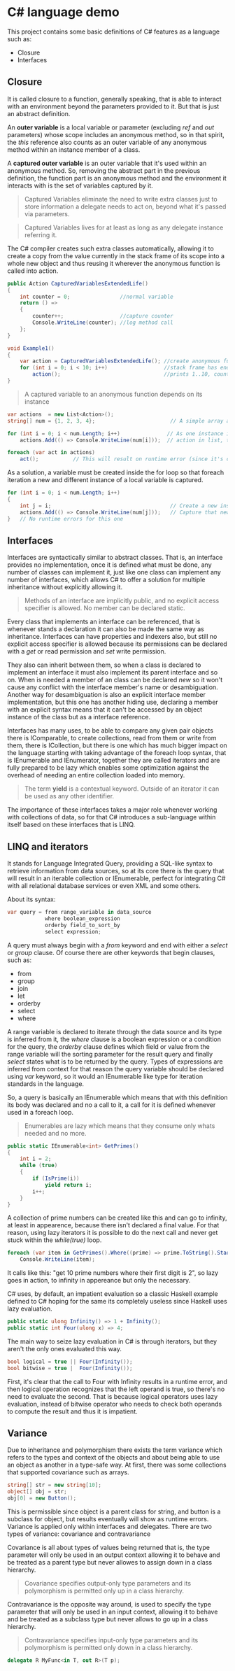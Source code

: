 # C# language demo

This project contains some basic definitions of C# features as a language such as:
  * Closure
  * Interfaces


## Closure

It is called closure to a function, generally speaking, that is able to interact with an environment beyond the parameters provided to it. But that is just an abstract definition.

An **outer variable** is a local variable or parameter (excluding *ref* and *out* parameters) whose scope includes an anonymous method, so in that spirit, the *this* reference also
counts as an outer variable of any anonymous method within an instance member of a class.

A **captured outer variable** is an outer variable that it's used within an anonymous method. So, removing the abstract part in the previous definition, the function part is an anonymous
method and the environment it interacts with is the set of variables captured by it.

> Captured Variables eliminate the need to write extra classes just to store information a delegate needs to act on, beyond what it's passed via parameters.

> Captured Variables lives for at least as long as any delegate instance referring it.

The C# compiler creates such extra classes automatically, allowing it to create a copy from the value currently in the stack frame of its scope into a whole new object and thus reusing it wherever the anonymous function is called into action.

~~~csharp
public Action CapturedVariablesExtendedLife()
{
    int counter = 0;                //normal variable
    return () =>
    {
        counter++;                  //capture counter
        Console.WriteLine(counter); //log method call
    };
}

void Example1()
{
    var action = CapturedVariablesExtendedLife(); //create anonymous function
    for (int i = 0; i < 10; i++)                  //stack frame has ended for above method
        action();                                 //prints 1..10, counter still lives
}
~~~

> A captured variable to an anonymous function depends on its instance

~~~csharp
var actions  = new List<Action>();
string[] num = {1, 2, 3, 4};                        // A simple array and a list of actions

for (int i = 0; i < num.Length; i++)               // As one instance is really the same foreach
    actions.Add(() => Console.WriteLine(num[i]));  // action in list, the i modified by the for loop

foreach (var act in actions)
    act();           // This will result on runtime error (since it's calling Console.WriteLine(num[4]))
~~~

As a solution, a variable must be created inside the for loop so that foreach iteration a new and different instance of a local variable is captured.

~~~csharp
for (int i = 0; i < num.Length; i++)
{
    int j = i;                                      // Create a new instance for the value of 'i'
    actions.Add(() => Console.WriteLine(num[j]));   // Capture that new instance instead
}   // No runtime errors for this one
~~~

## Interfaces

Interfaces are syntactically similar to abstract classes. That is, an interface provides no implementation, once it is defined what must be done, any number of classes can implement it, just like one class can implement any number of interfaces, which allows C# to offer a solution for multiple inheritance without explicitly allowing it.

> Methods of an interface are implicitly public, and no explicit access specifier is allowed. No member can be declared static.

Every class that implements an interface can be referenced, that is whenever stands a declaration it can also be made the same way as inheritance. Interfaces can have properties and indexers also, but still no explicit access specifier is allowed because its permissions can be declared with a *get* or read permission and *set* write permission.

They also can inherit between them, so when a class is declared to implement an interface it must also implement its parent interface and so on. When is needed a member of an class can be declared *new* so it won't cause any conflict with the interface member's name or desambiguation. Another way for desambiguation is also an explicit interface member implementation, but this one has another hiding use, declaring a member with an explicit syntax means that it can't be accessed by an object instance of the class but as a interface reference.

Interfaces has many uses, to be able to compare any given pair objects there is IComparable, to create collections, read from them or write from them, there is ICollection, but there is one which has much bigger impact on the language starting with taking advantage of the foreach loop syntax, that is IEnumerable and IEnumerator, together they are called iterators and are fully prepared to be lazy which enables some optimization against the overhead of needing an entire collection loaded into memory.

> The term **yield** is a contextual keyword. Outside of an iterator it can be used as any other identifier.

The importance of these interfaces takes a major role whenever working with collections of data, so for that C# introduces a sub-language within itself based on these interfaces that is LINQ.

## LINQ and iterators

It stands for Language Integrated Query, providing a SQL-like syntax to retrieve information from data sources, so at its core there is the query that will result in an iterable collection or IEnumerable, perfect for integrating C# with all relational database services or even XML and some others. 

About its syntax:

~~~csharp
var query = from range_variable in data_source
            where boolean_expression
            orderby field_to_sort_by
            select expression;
~~~

A query must always begin with a *from* keyword and end with either a *select* or *group* clause. Of course there are other keywords that begin clauses, such as:
  * from
  * group
  * join
  * let
  * orderby
  * select
  * where

A range variable is declared to iterate through the data source and its type is inferred from it, the *where* clause is a boolean expression or a condition for the query, the *orderby* clause defines which field or value from the range variable will the sorting parameter for the result query and finally *select* states what is to be returned by the query. Types of expressions are inferred from context for that reason the query variable should be declared using *var* keyword, so it would an IEnumerable like type for iteration standards in the language.

So, a query is basically an IEnumerable which means that with this definition its body was declared and no a call to it, a call for it is defined whenever used in a foreach loop.

> Enumerables are lazy which means that they consume only whats needed and no more.

~~~csharp
public static IEnumerable<int> GetPrimes()
{
    int i = 2;
    while (true)
    {
        if (IsPrime(i))
            yield return i;
        i++;
    }
}
~~~

A collection of prime numbers can be created like this and can go to infinity, at least in appearence, because there isn't declared a final value. For that reason, using lazy iterators it is possible to do the next call and never get stuck within the *while(true)* loop.

~~~csharp
foreach (var item in GetPrimes().Where((prime) => prime.ToString().StartsWith("2")).Take(10))
    Console.WriteLine(item);
~~~ 

It calls like this: "get 10 prime numbers where their first digit is 2", so lazy goes in action, to infinity in appereance but only the necessary.

C# uses, by default, an impatient evaluation so a classic Haskell example defined to C# hoping for the same its completely useless since Haskell uses lazy evaluation.

~~~csharp
public static ulong Infinity() => 1 + Infinity();
public static int Four(ulong x) => 4;
~~~

The main way to seize lazy evaluation in C# is through iterators, but they aren't the only ones evaluated this way.

~~~csharp
bool logical = true || Four(Infinity());
bool bitwise = true |  Four(Infinity());
~~~

First, it's clear that the call to Four with Infinity results in a runtime error, and then logical operation recognizes that the left operand is true, so there's no need to evaluate the second. That is because logical operators uses lazy evaluation, instead of bitwise operator who needs to check both operands to compute the result and thus it is impatient.

## Variance

Due to inheritance and polymorphism there exists the term variance which refers to the types and context of the objects and about being able to use an object as another in a type-safe way. At first, there was some collections that supported covariance such as arrays.

~~~csharp
string[] str = new string[10];
object[] obj = str;
obj[0] = new Button();
~~~

This is permissible since object is a parent class for string, and button is a subclass for object, but results eventually will show as runtime errors.
Variance is applied only within interfaces and delegates. There are two types of variance: covariance and contravariance 

Covariance is all about types of values being returned that is, the type parameter will only be used in an output context allowing it to behave and be treated as a parent type but never allowes to assign down in a class hierarchy.

> Covariance specifies output-only type parameters and its polymorphism is permitted only up in a class hierarchy.

Contravariance is the opposite way around, is used to specify the type parameter that will only be used in an input context, allowing it to behave and be treated as a subclass type but never allows to go up in a class hierarchy.

> Contravariance specifies input-only type parameters and its polymorphism is permitted only down in a class hierarchy.

~~~csharp
delegate R MyFunc<in T, out R>(T p);
~~~
